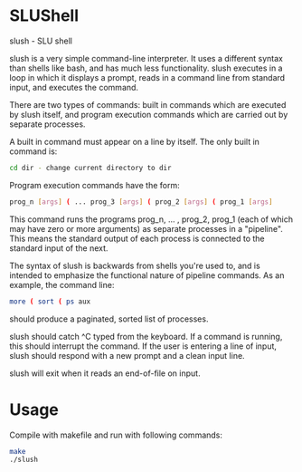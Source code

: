 # SLUShell
slush - SLU shell

slush is a very simple command-line interpreter. It uses a different syntax than shells like bash, and has much less functionality. slush executes in a loop in which it displays a prompt, reads in a command line from standard input, and executes the command.

There are two types of commands: built in commands which are executed by slush itself, and program execution commands which are carried out by separate processes.

A built in command must appear on a line by itself. The only built in command is:
```bash
cd dir - change current directory to dir
```
Program execution commands have the form:
```bash
prog_n [args] ( ... prog_3 [args] ( prog_2 [args] ( prog_1 [args]
```
This command runs the programs prog_n, ... , prog_2, prog_1 (each of which may have zero or more arguments) as separate processes in a "pipeline". This means the standard output of each process is connected to the standard input of the next.

The syntax of slush is backwards from shells you're used to, and is intended to emphasize the functional nature of pipeline commands. As an example, the command line:
```bash
more ( sort ( ps aux
```
should produce a paginated, sorted list of processes.

slush should catch ^C typed from the keyboard. If a command is running, this should interrupt the command. If the user is entering a line of input, slush should respond with a new prompt and a clean input line.

slush will exit when it reads an end-of-file on input.

# Usage
Compile with makefile and run with following commands:
```bash
make
./slush
